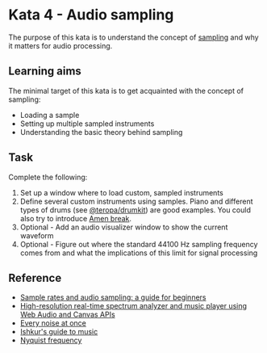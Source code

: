 # Kata 4 - Audio sampling

The purpose of this kata is to understand the concept of [sampling](https://en.wikipedia.org/wiki/Sampling_(signal_processing)) and why it matters for audio processing.

## Learning aims

The minimal target of this kata is to get acquainted with the concept of sampling:

* Loading a sample
* Setting up multiple sampled instruments
* Understanding the basic theory behind sampling

## Task

Complete the following:

1. Set up a window where to load custom, sampled instruments
2. Define several custom instruments using samples. Piano and different types of drums (see [@teropa/drumkit](https://www.npmjs.com/package/@teropa/drumkit)) are good examples. You could also try to introduce [Amen break](https://en.wikipedia.org/wiki/Amen_break).
3. Optional - Add an audio visualizer window to show the current waveform
4. Optional - Figure out where the standard 44100 Hz sampling frequency comes from and what the implications of this limit for signal processing

## Reference

* [Sample rates and audio sampling: a guide for beginners](https://www.adobe.com/uk/creativecloud/video/discover/audio-sampling.html)
* [High-resolution real-time spectrum analyzer and music player using Web Audio and Canvas APIs](https://github.com/hvianna/audioMotion.js)
* [Every noise at once](https://everynoise.com/)
* [Ishkur's guide to music](http://music.ishkur.com/)
* [Nyquist frequency](https://en.wikipedia.org/wiki/Nyquist_frequency)
